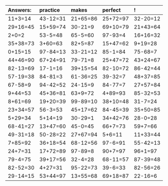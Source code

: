 | Answers: | practice | makes | perfect | ! |
| :--- | :--- | :--- | :--- | :--- |
| 11+3=14 | 43-12=31 | 21+65=86 | 25+72=97 | 32-20=12 | 
| 29+16=45 | 15+59=74 | 30-21=9 | 69+10=79 | 21+43=64 | 
| 2+0=2 | 53-5=48 | 65-5=60 | 97-93=4 | 16+16=32 | 
| 35+38=73 | 3+60=63 | 82+5=87 | 15+47=62 | 9+19=28 | 
| 0+15=15 | 97-84=13 | 33-21=12 | 85-1=84 | 75-68=7 | 
| 44+46=90 | 67+24=91 | 79-71=8 | 25+47=72 | 43+24=67 | 
| 82-13=69 | 17-1=16 | 39+15=54 | 82-10=72 | 86-42=44 | 
| 57-19=38 | 84-81=3 | 61-36=25 | 39-32=7 | 48+37=85 | 
| 67-58=9 | 94-42=52 | 24-15=9 | 84-77=7 | 27+57=84 | 
| 9+44=53 | 45+36=81 | 63+9=72 | 4+89=93 | 85-32=53 | 
| 8+61=69 | 19+20=39 | 99-89=10 | 38+10=48 | 31-7=24 | 
| 23+34=57 | 56-3=53 | 45+17=62 | 84-45=39 | 35+50=85 | 
| 5+29=34 | 5+14=19 | 30-29=1 | 34+42=76 | 28-0=28 | 
| 68-41=27 | 13+47=60 | 45-0=45 | 66+7=73 | 59+7=66 | 
| 49-31=18 | 50-28=22 | 27+67=94 | 5+6=11 | 11+33=44 | 
| 7+85=92 | 36+18=54 | 68-12=56 | 97-6=91 | 55-42=13 | 
| 24+7=31 | 17+72=89 | 97-89=8 | 90+7=97 | 96+1=97 | 
| 79-4=75 | 39+17=56 | 32-4=28 | 68-11=57 | 87-39=48 | 
| 82-52=30 | 4+27=31 | 95-22=73 | 39-6=33 | 82-56=26 | 
| 29-14=15 | 53+44=97 | 13+55=68 | 69+18=87 | 22-16=6 | 
